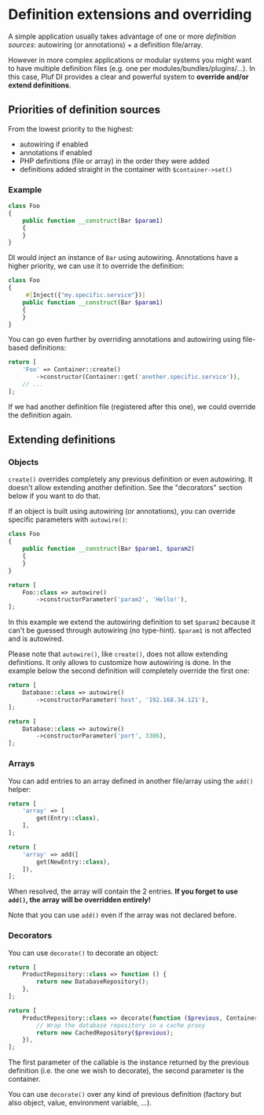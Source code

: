 # Definition extensions and overriding

A simple application usually takes advantage of one or more *definition sources*: autowiring (or annotations) + a definition file/array.

However in more complex applications or modular systems you might want to have multiple definition files (e.g. one per modules/bundles/plugins/…). 
In this case, Pluf DI provides a clear and powerful system to **override and/or extend definitions**.

## Priorities of definition sources

From the lowest priority to the highest:

- autowiring if enabled
- annotations if enabled
- PHP definitions (file or array) in the order they were added
- definitions added straight in the container with `$container->set()`

### Example

```php
class Foo
{
    public function __construct(Bar $param1)
    {
    }
}
```

DI would inject an instance of `Bar` using autowiring. Annotations have a higher priority, we can use it to override the definition:

```php
class Foo
{
     #[Inject({"my.specific.service"})]
    public function __construct(Bar $param1)
    {
    }
}
```

You can go even further by overriding annotations and autowiring using file-based definitions:

```php
return [
    'Foo' => Container::create()
        ->constructor(Container::get('another.specific.service')),
    // ...
];
```

If we had another definition file (registered after this one), we could override the definition again.

## Extending definitions

### Objects

`create()` overrides completely any previous definition or even autowiring. It doesn't allow extending another definition. See the "decorators" section below if you want to do that.

If an object is built using autowiring (or annotations), you can override specific parameters with `autowire()`:

```php
class Foo
{
    public function __construct(Bar $param1, $param2)
    {
    }
}

return [
    Foo::class => autowire()
        ->constructorParameter('param2', 'Hello!'),
];
```

In this example we extend the autowiring definition to set `$param2` because it can't be guessed through autowiring (no type-hint). `$param1` is not affected and is autowired.

Please note that `autowire()`, like `create()`, does not allow extending definitions. It only allows to customize how autowiring is 
done. In the example below the second definition will completely override the first one:

```php
return [
    Database::class => autowire()
        ->constructorParameter('host', '192.168.34.121'),
];
```

```php
return [
    Database::class => autowire()
        ->constructorParameter('port', 3306),
];
```

### Arrays

You can add entries to an array defined in another file/array using the `add()` helper:

```php
return [
    'array' => [
        get(Entry::class),
    ],
];
```

```php
return [
    'array' => add([
        get(NewEntry::class),
    ]),
];
```

When resolved, the array will contain the 2 entries. **If you forget to use `add()`, the array will be overridden entirely!**

Note that you can use `add()` even if the array was not declared before.

### Decorators

You can use `decorate()` to decorate an object:

```php
return [
    ProductRepository::class => function () {
        return new DatabaseRepository();
    },
];
```

```php
return [
    ProductRepository::class => decorate(function ($previous, ContainerInterface $c) {
        // Wrap the database repository in a cache proxy
        return new CachedRepository($previous);
    }),
];
```

The first parameter of the callable is the instance returned by the previous definition (i.e. the one we wish to decorate), 
the second parameter is the container.

You can use `decorate()` over any kind of previous definition (factory but also object, value, environment variable, …).
